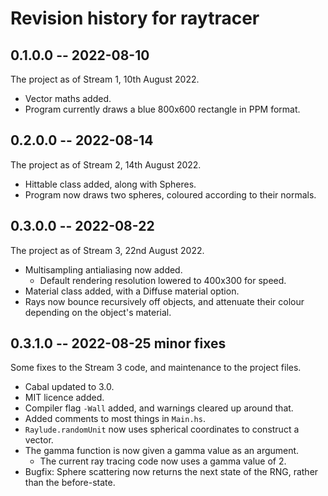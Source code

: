# Revision history for raytracer

## 0.1.0.0 -- 2022-08-10
The project as of Stream 1, 10th August 2022.
* Vector maths added.
* Program currently draws a blue 800x600 rectangle in PPM format.


## 0.2.0.0 -- 2022-08-14
The project as of Stream 2, 14th August 2022.
* Hittable class added, along with Spheres.
* Program now draws two spheres, coloured according to their normals.

## 0.3.0.0 -- 2022-08-22
The project as of Stream 3, 22nd August 2022.
* Multisampling antialiasing now added.
    * Default rendering resolution lowered to 400x300 for speed.
* Material class added, with a Diffuse material option.
* Rays now bounce recursively off objects, and attenuate their colour depending on the object's material.

## 0.3.1.0 -- 2022-08-25 minor fixes
Some fixes to the Stream 3 code, and maintenance to the project files.
* Cabal updated to 3.0.
* MIT licence added.
* Compiler flag `-Wall` added, and warnings cleared up around that.
* Added comments to most things in `Main.hs`.
* `Raylude.randomUnit` now uses spherical coordinates to construct a vector.
* The gamma function is now given a gamma value as an argument.
    * The current ray tracing code now uses a gamma value of 2.
* Bugfix: Sphere scattering now returns the next state of the RNG, rather than the before-state.
